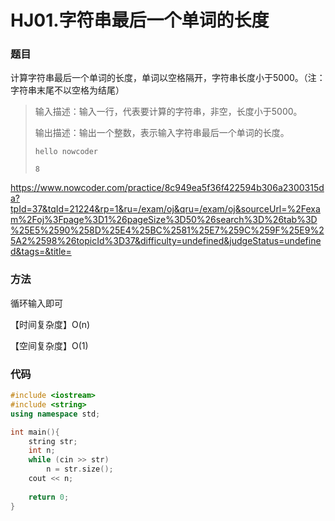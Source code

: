# HJ01.字符串最后一个单词的长度

### 题目

计算字符串最后一个单词的长度，单词以空格隔开，字符串长度小于5000。（注：字符串末尾不以空格为结尾）

> 输入描述：输入一行，代表要计算的字符串，非空，长度小于5000。
>
> 输出描述：输出一个整数，表示输入字符串最后一个单词的长度。
>
> ```
> hello nowcoder
> ```
>
> ```
> 8
> ```

<https://www.nowcoder.com/practice/8c949ea5f36f422594b306a2300315da?tpId=37&tqId=21224&rp=1&ru=/exam/oj&qru=/exam/oj&sourceUrl=%2Fexam%2Foj%3Fpage%3D1%26pageSize%3D50%26search%3D%26tab%3D%25E5%2590%258D%25E4%25BC%2581%25E7%259C%259F%25E9%25A2%2598%26topicId%3D37&difficulty=undefined&judgeStatus=undefined&tags=&title=>

### 方法

循环输入即可

【时间复杂度】O(n)

【空间复杂度】O(1)

### 代码

```cpp
#include <iostream>
#include <string>
using namespace std;

int main(){
    string str;
    int n;
    while (cin >> str)
        n = str.size();
    cout << n;
    
    return 0;
}
```

